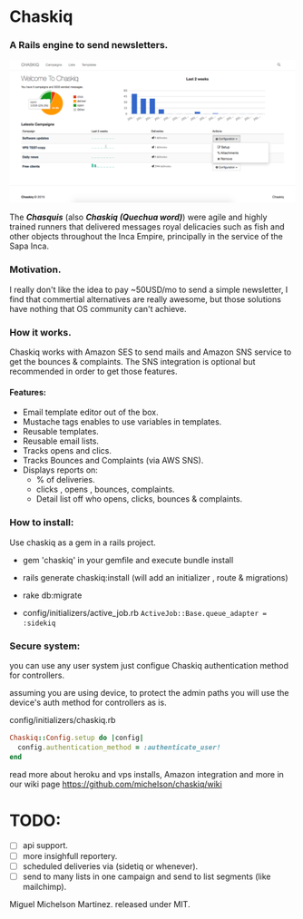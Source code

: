 # Chaskiq

### A Rails engine to send newsletters.

![](./chaskiq-admin.png)


<p>The <i><b>Chasquis</b></i> (also <i><b>Chaskiq (Quechua word)</b></i>) were agile and highly trained runners that delivered messages royal delicacies such as fish and other objects throughout the Inca Empire, principally in the service of the Sapa Inca.</p>

### Motivation.

I really don't like the idea to pay ~50USD/mo to send a simple newsletter, I find that commertial alternatives are really awesome, but those solutions have nothing that OS community can't achieve.

### How it works.

Chaskiq works with Amazon SES to send mails and Amazon SNS service to get the bounces & complaints. The SNS integration is optional but recommended in order to get those features.

#### Features:

+ Email template editor out of the box.
+ Mustache tags enables to use variables in templates.
+ Reusable templates.
+ Reusable email lists.
+ Tracks opens and clics.
+ Tracks Bounces and Complaints (via AWS SNS).
+ Displays reports on:
  + % of deliveries.
  + clicks , opens , bounces, complaints.
  + Detail list off who opens, clicks, bounces & complaints.

### How to install:

Use chaskiq as a gem in a rails project.

+ gem 'chaskiq' in your gemfile and execute bundle install
+ rails generate chaskiq:install (will add an initializer , route & migrations)
+ rake db:migrate

+ config/initializers/active_job.rb
  ```ActiveJob::Base.queue_adapter = :sidekiq```

### Secure system:

you can use any user system just configue Chaskiq authentication method for controllers.

assuming you are using device, to protect the admin paths you will use the device's auth method for controllers as is.

config/initializers/chaskiq.rb

```ruby
Chaskiq::Config.setup do |config|
  config.authentication_method = :authenticate_user!
end
```

read more about heroku and vps installs, Amazon integration and more in our wiki page https://github.com/michelson/chaskiq/wiki

# TODO:
- [ ] api support.
- [ ] more insighfull reportery.
- [ ] scheduled deliveries via (sidetiq or whenever).
- [ ] send to many lists in one campaign and send to list segments (like mailchimp).

Miguel Michelson Martinez. released under MIT.
